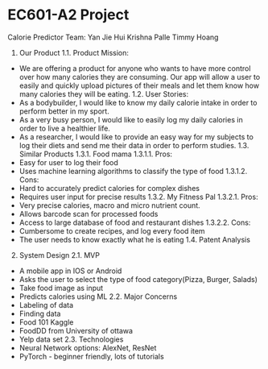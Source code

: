 # EC601-A2 Project
Calorie Predictor
Team:
Yan Jie Hui
Krishna Palle
Timmy Hoang  
1.	Our Product
1.1.	Product Mission:
-	We are offering a product for anyone who wants to have more control over how many calories they are consuming. Our app will allow a user to easily and quickly  upload pictures of their meals and let them know how many calories they will be eating. 
1.2.	User Stories:
-	As a bodybuilder, I would like to know my daily calorie intake in order to perform better in my sport.
-	As a very busy person, I would like to easily log my daily calories in order to live a healthier life.
-	As a researcher, I would like to provide an easy way for my subjects to log their diets and send me their data in order to perform studies.
1.3.	Similar Products
1.3.1.	Food mama
1.3.1.1.	Pros:
-	Easy for user to log their food
-	Uses machine learning algorithms to classify the type of food
1.3.1.2.	Cons:
-	Hard to accurately predict calories for complex dishes
-	Requires user input for precise results
1.3.2.	My Fitness Pal
1.3.2.1.	Pros:
-	Very precise calories, macro and micro nutrient count.
-	Allows barcode scan for processed foods
-	Access to large database of food and restaurant dishes
1.3.2.2.	Cons: 
-	Cumbersome to create recipes, and log every food item
-	The user needs to know exactly what he is eating
1.4.	Patent Analysis
2.	System Design
2.1.	MVP
-	A mobile app in IOS or Android
-	 Asks the user to select the type of food category(Pizza, Burger, Salads) 
-	Take food image as input
-	Predicts calories using ML
2.2.	Major Concerns
-	Labeling of data
-	Finding data
-	Food 101 Kaggle
-	FoodDD from University of ottawa
-	Yelp data set
2.3.	Technologies
-	Neural Network options: AlexNet, ResNet
-	PyTorch - beginner friendly, lots of tutorials

